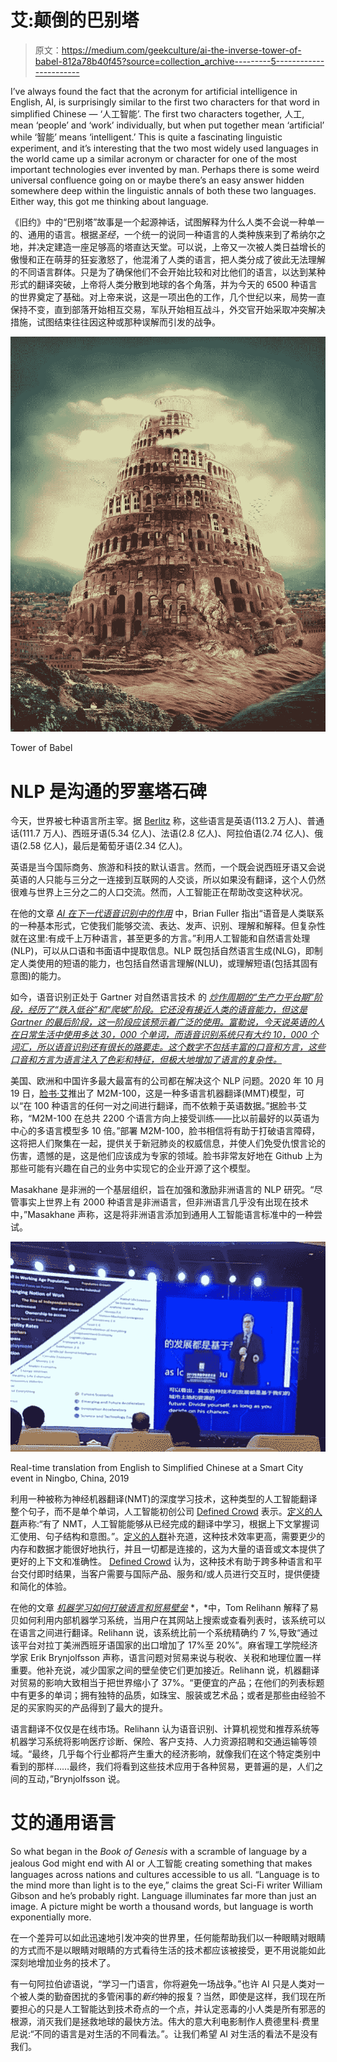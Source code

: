 # 艾:颠倒的巴别塔

> 原文：<https://medium.com/geekculture/ai-the-inverse-tower-of-babel-812a78b40f45?source=collection_archive---------5----------------------->

I’ve always found the fact that the acronym for artificial intelligence in English, AI, is surprisingly similar to the first two characters for that word in simplified Chinese — ‘人工智能’. The first two characters together, 人工, mean ‘people’ and ‘work’ individually, but when put together mean ‘artificial’ while ‘智能’ means ‘intelligent.’ This is quite a fascinating linguistic experiment, and it’s interesting that the two most widely used languages in the world came up a similar acronym or character for one of the most important technologies ever invented by man. Perhaps there is some weird universal confluence going on or maybe there’s an easy answer hidden somewhere deep within the linguistic annals of both these two languages. Either way, this got me thinking about language.

《旧约》中的“巴别塔”故事是一个起源神话，试图解释为什么人类不会说一种单一的、通用的语言。根据*圣经*，一个统一的说同一种语言的人类种族来到了希纳尔之地，并决定建造一座足够高的塔直达天堂。可以说，上帝又一次被人类日益增长的傲慢和正在萌芽的狂妄激怒了，他混淆了人类的语言，把人类分成了彼此无法理解的不同语言群体。只是为了确保他们不会开始比较和对比他们的语言，以达到某种形式的翻译突破，上帝将人类分散到地球的各个角落，并为今天的 6500 种语言的世界奠定了基础。对上帝来说，这是一项出色的工作，几个世纪以来，局势一直保持不变，直到部落开始相互交易，军队开始相互战斗，外交官开始采取冲突解决措施，试图结束往往因这种或那种误解而引发的战争。

![](img/36d6d5992c04560c5d11e5070c7039be.png)

Tower of Babel

# NLP 是沟通的罗塞塔石碑

今天，世界被七种语言所主宰。据 [Berlitz](https://www.berlitz.com/en-uy/blog/most-spoken-languages-world) 称，这些语言是英语(113.2 万人)、普通话(111.7 万人)、西班牙语(5.34 亿人)、法语(2.8 亿人)、阿拉伯语(2.74 亿人)、俄语(2.58 亿人)，最后是葡萄牙语(2.34 亿人)。

英语是当今国际商务、旅游和科技的默认语言。然而，一个既会说西班牙语又会说英语的人只能与三分之一连接到互联网的人交谈，所以如果没有翻译，这个人仍然很难与世界上三分之二的人口交流。然而，人工智能正在帮助改变这种状况。

在他的文章 [*AI 在下一代语音识别中的作用*](https://community.arm.com/iot/b/blog/posts/artificial-intelligence-is-changing-voice-recognition-technology) 中，Brian Fuller 指出“语音是人类联系的一种基本形式，它使我们能够交流、表达、发声、识别、理解和解释。但复杂性就在这里:有成千上万种语言，甚至更多的方言。”利用人工智能和自然语言处理(NLP)，可以从口语和书面语中提取信息。NLP 既包括自然语言生成(NLG)，即制定人类使用的短语的能力，也包括自然语言理解(NLU)，或理解短语(包括其固有意图)的能力。

如今，语音识别正处于 Gartner 对自然语言技术 的 [*炒作周期的“生产力平台期”阶段，经历了“跌入低谷”和“爬坡”阶段。它还没有接近人类的语音能力，但这是 Gartner 的最后阶段，这一阶段应该预示着广泛的使用。富勒说，今天说英语的人在日常生活中使用多达 30，000 个单词，而语音识别系统只有大约 10，000 个词汇，所以语音识别还有很长的路要走。这个数字不包括丰富的口音和方言，这些口音和方言为语言注入了色彩和特征，但极大地增加了语言的复杂性。*](https://www.gartner.com/en/documents/3987154/hype-cycle-for-natural-language-technologies-2020)

美国、欧洲和中国许多最大最富有的公司都在解决这个 NLP 问题。2020 年 10 月 19 日，[脸书·艾](https://about.fb.com/news/2020/10/first-multilingual-machine-translation-model/)推出了 M2M-100，这是一种多语言机器翻译(MMT)模型，可以“在 100 种语言的任何一对之间进行翻译，而不依赖于英语数据。”据脸书·艾称，“M2M-100 在总共 2200 个语言方向上接受训练——比以前最好的以英语为中心的多语言模型多 10 倍。”部署 M2M-100，脸书相信将有助于打破语言障碍，这将把人们聚集在一起，提供关于新冠肺炎的权威信息，并使人们免受仇恨言论的伤害，遗憾的是，这是他们应该成为专家的领域。脸书非常友好地在 Github 上为那些可能有兴趣在自己的业务中实现它的企业开源了这个模型。

Masakhane 是非洲的一个基层组织，旨在加强和激励非洲语言的 NLP 研究。“尽管事实上世界上有 2000 种语言是非洲语言，但非洲语言几乎没有出现在技术中，”Masakhane 声称，这是将非洲语言添加到通用人工智能语言标准中的一种尝试。

![](img/c06fda7e22c2aed909c2584380ed4f86.png)

Real-time translation from English to Simplified Chinese at a Smart City event in Ningbo, China, 2019

利用一种被称为神经机器翻译(NMT)的深度学习技术，这种类型的人工智能翻译整个句子，而不是单个单词，人工智能初创公司 [Defined Crowd](https://www.definedcrowd.com/blog/lost-in-translation-how-artificial-intelligence-is-breaking-the-language-barrier/) 表示。[定义的人群](https://www.definedcrowd.com/blog/lost-in-translation-how-artificial-intelligence-is-breaking-the-language-barrier/)声称:“有了 NMT，人工智能能够从已经完成的翻译中学习，根据上下文掌握词汇使用、句子结构和意图。”。[定义的人群](https://www.definedcrowd.com/blog/lost-in-translation-how-artificial-intelligence-is-breaking-the-language-barrier/)补充道，这种技术效率更高，需要更少的内存和数据才能很好地执行，并且一切都是连接的，这为大量的语音或文本提供了更好的上下文和准确性。 [Defined Crowd](https://www.definedcrowd.com/blog/lost-in-translation-how-artificial-intelligence-is-breaking-the-language-barrier/) 认为，这种技术有助于跨多种语言和平台交付即时结果，当客户需要与国际产品、服务和/或人员进行交互时，提供便捷和简化的体验。

在他的文章 [*机器学习如何打破语言和贸易壁垒*](https://mitsloan.mit.edu/ideas-made-to-matter/how-machine-learning-can-break-down-language-and-trade-barriers) *，*中，Tom Relihann 解释了易贝如何利用内部机器学习系统，当用户在其网站上搜索或查看列表时，该系统可以在语言之间进行翻译。Relihann 说，该系统比前一个系统精确约 7 %,导致“通过该平台对拉丁美洲西班牙语国家的出口增加了 17%至 20%”。麻省理工学院经济学家 Erik Brynjolfsson 声称，语言问题对贸易来说与税收、关税和地理位置一样重要。他补充说，减少国家之间的壁垒使它们更加接近。Relihann 说，机器翻译对贸易的影响大致相当于把世界缩小了 37%。“更便宜的产品；在他们的列表标题中有更多的单词；拥有独特的品质，如珠宝、服装或艺术品；或者是那些由经验不足的买家购买的产品得到了最大的提升。

语言翻译不仅仅是在线市场。Relihann 认为语音识别、计算机视觉和推荐系统等机器学习系统将影响医疗诊断、保险、客户支持、人力资源招聘和交通运输等领域。“最终，几乎每个行业都将产生重大的经济影响，就像我们在这个特定类别中看到的那样……最终，我们将看到这些技术应用于各种贸易，更普遍的是，人们之间的互动，”Brynjolfsson 说。

# 艾的通用语言

So what began in the *Book of Genesis* with a scramble of language by a jealous God might end with AI or 人工智能 creating something that makes languages across nations and cultures accessible to us all. “Language is to the mind more than light is to the eye,” claims the great Sci-Fi writer William Gibson and he’s probably right. Language illuminates far more than just an image. A picture might be worth a thousand words, but language is worth exponentially more.

在一个差异可以如此迅速地引发冲突的世界里，任何能帮助我们以一种眼睛对眼睛的方式而不是以眼睛对眼睛的方式看待生活的技术都应该被接受，更不用说能如此深刻地增加业务的技术了。

有一句阿拉伯谚语说，“学习一门语言，你将避免一场战争。”也许 AI 只是人类对一个被人类的勤奋困扰的多管闲事的*新约*神的报复？当然，即使是这样，我们现在所要担心的只是人工智能达到技术奇点的一个点，并认定恶毒的小人类是所有邪恶的根源，消灭我们是拯救地球的最快方法。伟大的意大利电影制作人费德里科·费里尼说:“不同的语言是对生活的不同看法。”。让我们希望 AI 对生活的看法不是没有我们。